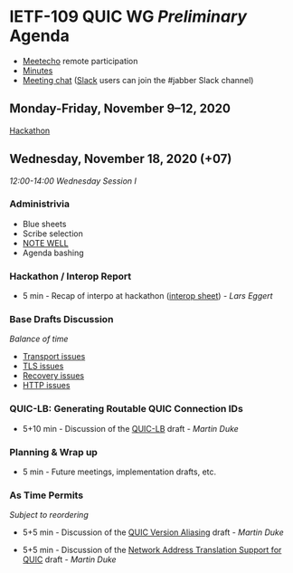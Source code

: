 # IETF-109 QUIC WG *Preliminary* Agenda

* [Meetecho](https://meetings.conf.meetecho.com/ietf109/?group=quic) remote participation
* [Minutes](https://codimd.ietf.org/notes-ietf-109-quic)
* [Meeting chat](xmpp:quic@jabber.ietf.org?join) ([Slack](https://quicdev.slack.com/) users can join the #jabber Slack channel)

## Monday-Friday, November 9–12, 2020

[Hackathon](https://trac.ietf.org/trac/ietf/meeting/wiki/109hackathon)


## Wednesday, November 18, 2020 (+07)


*12:00-14:00	Wednesday Session I*


### Administrivia

* Blue sheets
* Scribe selection
* [NOTE WELL](https://www.ietf.org/about/note-well.html)
* Agenda bashing


### Hackathon / Interop Report

* 5 min - Recap of interpo at hackathon ([interop sheet](https://docs.google.com/spreadsheets/d/1D0tW89vOoaScs3IY9RGC0UesWGAwE6xyLk0l4JtvTVg/edit#gid=1991873121)) - *Lars Eggert*


### Base Drafts Discussion

*Balance of time*

* [Transport issues](https://github.com/quicwg/base-drafts/issues?utf8=✓&q=is%3Aissue%20is%3Aopen%20label%3A-transport%20label%3Adesign)
* [TLS issues](https://github.com/quicwg/base-drafts/issues?utf8=✓&q=is%3Aissue%20is%3Aopen%20label%3A-tls%20label%3Adesign)
* [Recovery issues](https://github.com/quicwg/base-drafts/issues?utf8=✓&q=is%3Aissue%20is%3Aopen%20label%3A-recovery%20label%3Adesign)
* [HTTP issues](https://github.com/quicwg/base-drafts/issues?utf8=✓&q=is%3Aissue+is%3Aopen+label%3A-http+label%3Adesign+)


### QUIC-LB: Generating Routable QUIC Connection IDs

* 5+10 min - Discussion of the [QUIC-LB](https://tools.ietf.org/html/draft-ietf-quic-load-balancers) draft - *Martin Duke*

<!-- ### Manageability/Applicability of the QUIC Transport Protocol

* 5+5 min - Discussion of the [Applicability](https://tools.ietf.org/html/draft-ietf-quic-applicability) and [Manageability](https://tools.ietf.org/html/draft-ietf-quic-manageability) drafts - *Mirja Kühlewind & Brian Trammell*
 -->
### Planning & Wrap up

* 5 min - Future meetings, implementation drafts, etc.


### As Time Permits

*Subject to reordering*

* 5+5 min - Discussion of the [QUIC Version Aliasing](https://tools.ietf.org/html/draft-duke-quic-version-aliasing) draft - *Martin Duke*

* 5+5 min - Discussion of the [Network Address Translation Support for QUIC](https://tools.ietf.org/html/draft-duke-quic-natsupp) draft - *Martin Duke* 

